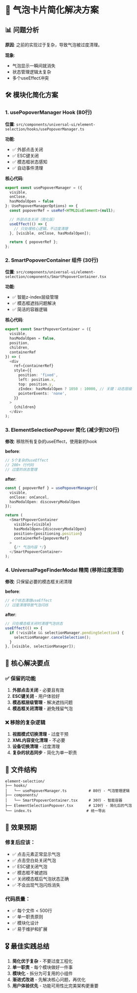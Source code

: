 # 🎯 气泡卡片简化解决方案

## 📊 **问题分析**

**原因**: 之前的实现过于复杂，导致气泡被过度清理。

**现象**: 
- 气泡显示一瞬间就消失
- 状态管理逻辑太复杂
- 多个useEffect冲突

## 🛠️ **模块化简化方案**

### 1. **usePopoverManager Hook** (80行)
**位置**: `src/components/universal-ui/element-selection/hooks/usePopoverManager.ts`

**功能**: 
- ✅ 外部点击关闭
- ✅ ESC键关闭  
- ✅ 模态框状态感知
- ✅ 自动事件清理

**核心代码**:
```typescript
export const usePopoverManager = ({
  visible,
  onClose,
  hasModalOpen = false
}: UsePopoverManagerOptions) => {
  const popoverRef = useRef<HTMLDivElement>(null);

  // 外部点击关闭（简化版）
  useEffect(() => {
    // 只处理核心逻辑，不过度清理
  }, [visible, onClose, hasModalOpen]);

  return { popoverRef };
};
```

### 2. **SmartPopoverContainer 组件** (30行)
**位置**: `src/components/universal-ui/element-selection/components/SmartPopoverContainer.tsx`

**功能**: 
- ✅ 智能z-index层级管理
- ✅ 模态框遮挡问题解决
- ✅ 简洁的容器逻辑

**核心代码**:
```typescript
export const SmartPopoverContainer = ({
  visible,
  hasModalOpen = false,
  position,
  children,
  containerRef
}) => (
  <div
    ref={containerRef}
    style={{
      position: 'fixed',
      left: position.x,
      top: position.y,
      zIndex: hasModalOpen ? 1050 : 10000, // 关键：动态层级
      pointerEvents: 'none',
    }}
  >
    {children}
  </div>
);
```

### 3. **ElementSelectionPopover 简化** (减少到120行)
**修改**: 移除所有复杂的useEffect，使用新的hook

**before**:
```typescript
// 5个复杂的useEffect
// 200+ 行代码
// 过度的状态管理
```

**after**:
```typescript
const { popoverRef } = usePopoverManager({
  visible,
  onClose: onCancel,
  hasModalOpen: discoveryModalOpen
});

return (
  <SmartPopoverContainer
    visible={visible}
    hasModalOpen={discoveryModalOpen}
    position={positioning.position}
    containerRef={popoverRef}
  >
    {/* 气泡内容 */}
  </SmartPopoverContainer>
);
```

### 4. **UniversalPageFinderModal 精简** (移除过度清理)
**修改**: 只保留必要的模态框关闭清理

**before**:
```typescript
// 4个状态清理useEffect
// 过度清理导致气泡闪烁
```

**after**:
```typescript
// 只在模态框关闭时清理气泡状态
useEffect(() => {
  if (!visible && selectionManager.pendingSelection) {
    selectionManager.cancelSelection();
  }
}, [visible, selectionManager]);
```

## 🎯 **核心解决要点**

### ✅ **保留的功能**
1. **外部点击关闭** - 必要且有效
2. **ESC键关闭** - 用户体验好
3. **模态框层级管理** - 解决遮挡问题
4. **模态框关闭清理** - 避免残留气泡

### ❌ **移除的复杂逻辑**
1. **视图模式切换清理** - 过度干预
2. **XML内容变化清理** - 不必要  
3. **设备切换清理** - 过度清理
4. **复杂的状态同步** - 简化为单一职责

## 📁 **文件结构**
```
element-selection/
├── hooks/
│   └── usePopoverManager.ts          # 80行 - 气泡管理逻辑
├── components/
│   └── SmartPopoverContainer.tsx     # 30行 - 智能容器
├── ElementSelectionPopover.tsx       # 120行 - 简化后的气泡
└── index.ts                         # 统一导出
```

## 🚀 **效果预期**

### 修复后应该：
- ✅ 点击元素正常显示气泡
- ✅ 点击空白处关闭气泡  
- ✅ ESC键关闭气泡
- ✅ 模态框不被遮挡
- ✅ 关闭模态框后气泡状态正确
- ✅ 不会出现气泡闪烁消失

### 代码质量：
- ✅ 每个文件 < 500行
- ✅ 单一职责原则
- ✅ 模块化设计
- ✅ 易于维护和扩展

## 🎖️ **最佳实践总结**

1. **简化优于复杂** - 不要过度工程化
2. **单一职责** - 每个模块做好一件事  
3. **模块化** - 拆分为可复用的小组件
4. **渐进式改进** - 先解决核心问题，再优化
5. **用户体验优先** - 功能可用性比完美架构更重要
